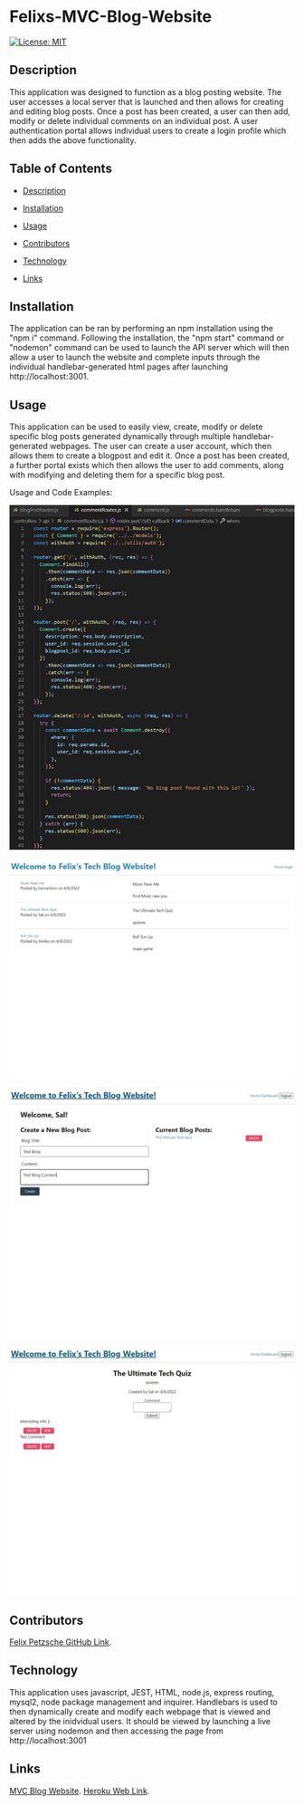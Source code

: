 # Felixs-MVC-Blog-Website

[![License: MIT](https://img.shields.io/badge/License-MIT-blue.svg)](https://opensource.org/licenses/MIT)

## Description

This application was designed to function as a blog posting website. The user accesses a local server that is launched and then allows for creating and editing blog posts. Once a post has been created, a user can then add, modify or delete individual comments on an individual post. A user authentication portal allows individual users to create a login profile which then adds the above functionality. 

## Table of Contents

- [Description](#description)

- [Installation](#installation)

- [Usage](#usage)

- [Contributors](#contributors)

- [Technology](#technology)

- [Links](#links)


## Installation

The application can be ran by performing an npm installation using the "npm i" command. Following the installation, the "npm start" command or "nodemon" command can be used to launch the API server which will then allow a user to launch the website and complete inputs through the individual handlebar-generated html pages after launching http://localhost:3001. 

## Usage

This application can be used to easily view, create, modify or delete specific blog posts generated dynamically through multiple handlebar-generated webpages. The user can create a user account, which then allows them to create a blogpost and edit it. Once a post has been created, a further portal exists which then allows the user to add comments, along with modifying and deleting them for a specific blog post. 

Usage and Code Examples:

![img](./assets/Route_code_snippet.JPG)

![img](./assets/Homepage_snippet.JPG)

![img](./assets/Blog_Post%20Snippet.JPG)

![img](./assets/Comment_snippet.JPG)



## Contributors

[Felix Petzsche GitHub Link](https://github.com/felix1805).


## Technology

This application uses javascript, JEST, HTML, node.js, express routing, mysql2, node package management and inquirer. Handlebars is used to then dynamically create and modify each webpage that is viewed and altered by the inidvidual users. It should be viewed by launching a live server using nodemon and then accessing the page from http://localhost:3001

## Links

[MVC Blog Website](https://felix1805.github.io/Felixs-MVC-Blog-Website/).
[Heroku Web Link](https://thawing-hollows-75703.herokuapp.com/).
